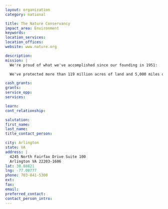 ```yaml
---
layout: organization
category: national

title: The Nature Conservancy
impact_area: Environment
keywords: 
location_services: 
location_offices: 
website: www.nature.org

description: 
mission: |
  We're proud of what we've accomplished since our founding in 1951:

  We've protected more than 119 million acres of land and 5,000 miles of rivers worldwide — and we operate more than 100 marine conservation projects globally. We have more than 1 million members <http://support.nature.org/site/PageServer?pagename=howyoucanhelp_mbr>. We work in all 50 states <http://www.nature.org/wherewework/northamerica/states/> and more than 30 countries <http://www.nature.org/wherewework/> — protecting habitats from grasslands to coral reefs <http://www.nature.org/joinanddonate/rescuereef/>, from Australia <http://www.nature.org/wherewework/asiapacific/australia/> to Alaska <http://www.nature.org/wherewework/northamerica/states/alaska/> to Zambia <http://www.nature.org/wherewework/africa/>. 

cash_grants: 
grants: 
service_opp: 
services: 

learn: 
cont_relationship: 

salutation: 
first_name: 
last_name: 
title_contact_person: 

city: Arlington
state: VA
address: |
  4245 North Fairfax Drive Suite 100  
  Arlington VA 22203-1606
lat: 38.88821
lng: -77.08777
phone: 703-841-5300
ext: 
fax: 
email: 
preferred_contact: 
contact_person_intro: 
---
```

